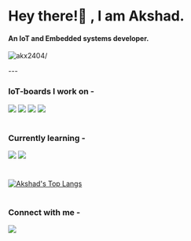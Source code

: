 <h1>Hey there!👋&nbsp;, I am Akshad.</h1>
<h4>An IoT and Embedded systems developer.</h3>


<p align="left"> <img src=https://komarev.com/ghpvc/?username=akx2404 alt=akx2404/> </p>
---

### IoT-boards I work on -
<img src="https://img.shields.io/badge/-Arduino-blue?style=for-the-badge">   <img src="https://img.shields.io/badge/-Raspberry--%20Pi-brightgreen?style=for-the-badge">   <img src="https://img.shields.io/badge/-ESP8266-red?style=for-the-badge"> <img src="https://img.shields.io/badge/-Intel%208051-yellow?style=for-the-badge">

#

### Currently learning -
<img src="https://img.shields.io/badge/-AWS%20IoT%20Core-blueviolet?style=for-the-badge">   <img src="https://img.shields.io/badge/-PCB%20designing-green?style=for-the-badge">

#

[![Akshad's Top Langs](https://github-readme-stats.vercel.app/api/top-langs/?username=akx2404&hide=tcl,Jupyter%20Notebook&layout=compact&langs_count=10&theme=highcontrast)](https://github.com/akx2404/github-readme-stats)

#

### Connect with me -
[<img src="https://img.shields.io/badge/linkedin-%230077B5.svg?&style=for-the-badge&logo=linkedin&logoColor=white" />](https://www.linkedin.com/in/akshad-patel-6669081a9/)

